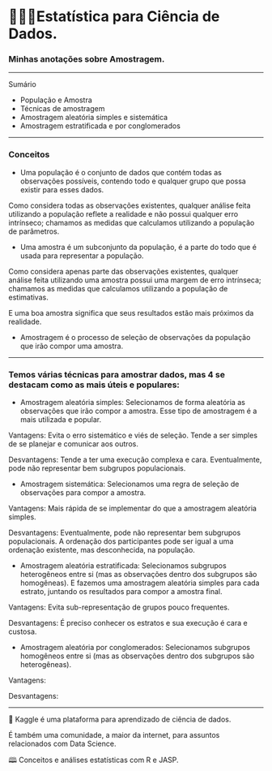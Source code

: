 # 👩‍🔬🎲Estatística para Ciência de Dados.

### Minhas anotações sobre Amostragem.

---

Sumário

* População e Amostra
* Técnicas de amostragem
* Amostragem aleatória simples e sistemática
* Amostragem estratificada e por conglomerados

---

### Conceitos

* Uma população é o conjunto de dados que contém todas as observações possíveis, contendo todo e qualquer grupo que possa existir para esses dados.

Como considera todas as observações existentes, qualquer análise feita utilizando a população reflete a realidade e não possui qualquer erro intrínseco; chamamos as medidas que calculamos utilizando a população de parâmetros.

* Uma amostra é um subconjunto da população, é a parte do todo que é usada para representar a população.

Como considera apenas parte das observações existentes, qualquer análise feita utilizando uma amostra possui uma margem de erro intrínseca; chamamos as medidas que calculamos utilizando a população de estimativas.

E uma boa amostra significa que seus resultados estão mais próximos da realidade.

* Amostragem é o processo de seleção de observações da população que irão compor uma amostra.

---

### Temos várias técnicas para amostrar dados, mas 4 se destacam como as mais úteis e populares:

* Amostragem aleatória simples: Selecionamos de forma aleatória as observações que irão compor a amostra. Esse tipo de amostragem é a mais utilizada e popular.

Vantagens: Evita o erro sistemático e viés de seleção. Tende a ser simples de se planejar e comunicar aos outros.

Desvantagens: Tende a ter uma execução complexa e cara. Eventualmente, pode não representar bem subgrupos populacionais.

* Amostragem sistemática: Selecionamos uma regra de seleção de observações para compor a amostra.

Vantagens: Mais rápida de se implementar do que a amostragem aleatória simples.

Desvantagens: Eventualmente, pode não representar bem subgrupos populacionais. A ordenação dos participantes pode ser igual a uma ordenação existente, mas desconhecida, na população.

* Amostragem aleatória estratificada: Selecionamos subgrupos heterogêneos entre si (mas as observações dentro dos subgrupos são homogêneas). 
 E fazemos uma amostragem aleatória simples para cada estrato, juntando os resultados para compor a amostra final.
 
 Vantagens: Evita sub-representação de grupos pouco frequentes.
 
 Desvantagens: É preciso conhecer os estratos e sua execução é cara e custosa.

* Amostragem aleatória por conglomerados: Selecionamos subgrupos homogêneos entre si (mas as observações dentro dos subgrupos são heterogêneas).

Vantagens:

Desvantagens:

---

🔎 Kaggle é uma plataforma para aprendizado de ciência de dados.

É também uma comunidade, a maior da internet, para assuntos relacionados com Data Science.

🕮 Conceitos e análises estatísticas com R e JASP.



